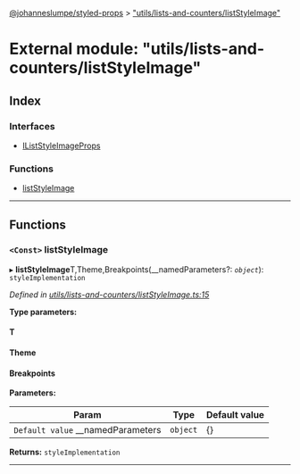[@johanneslumpe/styled-props](../README.md) > ["utils/lists-and-counters/listStyleImage"](../modules/_utils_lists_and_counters_liststyleimage_.md)

# External module: "utils/lists-and-counters/listStyleImage"

## Index

### Interfaces

* [IListStyleImageProps](../interfaces/_utils_lists_and_counters_liststyleimage_.iliststyleimageprops.md)

### Functions

* [listStyleImage](_utils_lists_and_counters_liststyleimage_.md#liststyleimage)

---

## Functions

<a id="liststyleimage"></a>

### `<Const>` listStyleImage

▸ **listStyleImage**T,Theme,Breakpoints(__namedParameters?: *`object`*): `styleImplementation`

*Defined in [utils/lists-and-counters/listStyleImage.ts:15](https://github.com/johanneslumpe/styled-props/blob/3abf398/src/utils/lists-and-counters/listStyleImage.ts#L15)*

**Type parameters:**

#### T 
#### Theme 
#### Breakpoints 
**Parameters:**

| Param | Type | Default value |
| ------ | ------ | ------ |
| `Default value` __namedParameters | `object` |  {} |

**Returns:** `styleImplementation`

___

